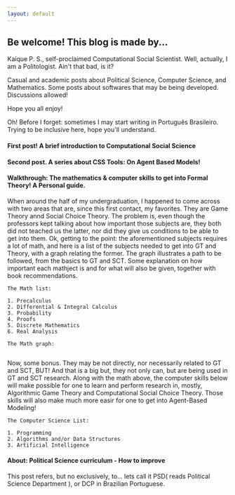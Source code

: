 ```yaml
---
layout: default
---
```


## Be welcome! This blog is made by...

Kaíque P. S., self-proclaimed Computational Social Scientist. Well, actually, I am a Politologist. Ain't that bad, is it?

Casual and academic posts about Political Science, Computer Science, and Mathematics. Some posts about softwares that may be being developed. Discussions allowed!

Hope you all enjoy!

Oh! Before I forget: sometimes I may start writing in Português Brasileiro. Trying to be inclusive here, hope you'll understand.

#### First post! A brief introduction to Computational Social Science

#### Second post. A series about CSS Tools: On Agent Based Models!

#### Walkthrough: The mathematics & computer skills to get into Formal Theory! A Personal guide.

When around the half of my undergraduation, I happened to come across with two areas that are, since this first contact, my favorites. They are
Game Theory annd Social Choice Theory. The problem is, even though the professors kept talking about how important those subjects are, they both
did not teached us the latter, nor did they give us conditions to be able to get into them. Ok, getting to the point: the aforementioned subjects
requires a lot of math, and here is a list of the subjects needed to get into GT and Theory, with a graph relating the former. The graph illustrates
a path to be followed, from the basics to GT and SCT. Some explanation on how important each mathject is and for what will also be given, together with
book recommendations.

```
The Math list: 

1. Precalculus
2. Differential & Integral Calculus
3. Probability
4. Proofs
5. Discrete Mathematics
6. Real Analysis
```

```
The Math graph:


```

Now, some bonus. They may be not directly, nor necessarily related to GT and SCT, BUT! And that is a big but, they not only can, but are being used
in GT and SCT research. Along with the math above, the computer skills below will make possible for one to learn and perform research in, mostly,
Algorithmic Game Theory and Computational Social Choice Theory. Those skills will also make much more easir for one to get into Agent-Based Modeling!

```
The Computer Science List:

1. Programming
2. Algorithms and/or Data Structures
3. Artificial Intelligence
```


#### About: Political Science curriculum - How to improve

This post refers, but no exclusively, to... lets call it PSD( reads Political Science Department ), or DCP in Brazilian Portuguese.
